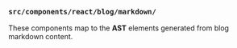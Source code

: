 ### `src/components/react/blog/markdown/`

These components map to the **AST** elements generated from blog markdown content.
